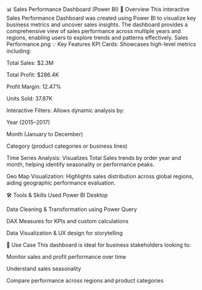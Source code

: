 📊 Sales Performance Dashboard (Power BI)
📝 Overview
This interactive Sales Performance Dashboard was created using Power BI to visualize key business metrics and uncover sales insights. The dashboard provides a comprehensive view of sales performance across multiple years and regions, enabling users to explore trends and patterns effectively.
Sales Performance.png
💡 Key Features
KPI Cards: Showcases high-level metrics including:

Total Sales: $2.3M

Total Profit: $286.4K

Profit Margin: 12.47%

Units Sold: 37.87K

Interactive Filters: Allows dynamic analysis by:

Year (2015–2017)

Month (January to December)

Category (product categories or business lines)

Time Series Analysis: Visualizes Total Sales trends by order year and month, helping identify seasonality or performance peaks.

Geo Map Visualization: Highlights sales distribution across global regions, aiding geographic performance evaluation.

🛠 Tools & Skills Used
Power BI Desktop

Data Cleaning & Transformation using Power Query

DAX Measures for KPIs and custom calculations

Data Visualization & UX design for storytelling

📁 Use Case
This dashboard is ideal for business stakeholders looking to:

Monitor sales and profit performance over time

Understand sales seasonality

Compare performance across regions and product categories
